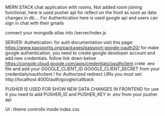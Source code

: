 
MERN STACK chat application with rooms,
Not added room joining functional,
here is used pusher api for reflect on the front as soon as data changes in db....
For Authentication here is used google api and users can sign in chat with their gmails

connect your mongodb atlas into /server/index.js

SERVER:
Authetication: 
  for auth documentation visit this page:
  https://www.passportjs.org/packages/passport-google-oauth20/
  for make google authentication, you need to create google developer account and add new credentials. follow link down below
  https://console.cloud.google.com/apis/credentials/oauthclient
  crete .env file and add your 
  GOOGLE_CLIENT_ID
  GOOGLE_CLIENT_SECRET
  from your credentials/oauthclient
  ! for Authorized redirect URIs you must set:
  http://localhost:4000/auth/google/callback

PUSHER IS USED FOR SHOW NEW DATA CHANGES IN FRONTEND
  for use it you need to add PUSHER_ID and PUSHER_KEY in .env from your pusher api

UI : 
  theme controlls inside index.css